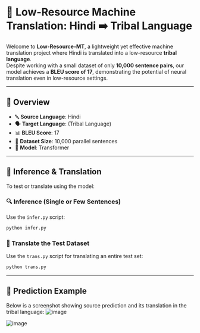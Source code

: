 # 🧠 Low-Resource Machine Translation: Hindi ➡️ Tribal Language

Welcome to **Low-Resource-MT**, a lightweight yet effective machine translation project where Hindi is translated into a low-resource **tribal language**.  
Despite working with a small dataset of only **10,000 sentence pairs**, our model achieves a **BLEU score of 17**, demonstrating the potential of neural translation even in low-resource settings.

---

## 🚀 Overview

- 🔤 **Source Language**: Hindi  
- 🗣️ **Target Language**: (Tribal Language)  
- 📊 **BLEU Score**: 17  
- 📁 **Dataset Size**: 10,000 parallel sentences  
- 🧠 **Model**: Transformer 

---

## 🧪 Inference & Translation

To test or translate using the model:

### 🔍 Inference (Single or Few Sentences)

Use the `infer.py` script:

```bash
python infer.py
```

### 📁 Translate the Test Dataset

Use the `trans.py` script for translating an entire test set:

```bash
python trans.py
```

---

## 📸 Prediction Example

Below is a screenshot showing source prediction and its translation in the tribal language:
![image](https://github.com/user-attachments/assets/63042f94-eb4c-4a51-b656-a2d1c257151c)



![image](https://github.com/user-attachments/assets/3de59159-b37c-4718-ac3e-2116172d451c)








